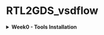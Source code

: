 # RTL2GDS_vsdflow
<details>
<summary><strong>Week0 - Tools Installation</strong></summary>

### Yosys Installation
```
$ git clone https://github.com/YosysHQ/yosys.git
$ cd yosys 
$ sudo apt install make (If make is not installed please install it) 
$ sudo apt-get install build-essential clang bison flex \
    libreadline-dev gawk tcl-dev libffi-dev git \
    graphviz xdot pkg-config python3 libboost-system-dev \
    libboost-python-dev libboost-filesystem-dev zlib1g-dev
$ make 
$ sudo make install
```
![image](/home/aadarsh/Pictures/Screenshots/-Screenshot from 2025-09-20 13-46-18.png)


</details>

